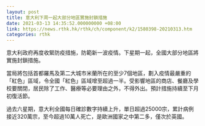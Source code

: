 ```yaml
---
layout: post
title: 意大利下周一起大部分地區實施封鎖措施
date: 2021-03-13 14:35:52.000000000 +08:00
link: https://news.rthk.hk/rthk/ch/component/k2/1580398-20210313.htm
categories: rthk
---
```


意大利政府再度收緊防疫措施，防範新一波疫情。下星期一起，全國大部分地區將實施封鎖措施。

當局將包括首都羅馬及第二大城市米蘭所在的至少7個地區，劃入疫情最嚴重的「紅色」區域，令全國「紅色」區域增至超過一半。受影響地區的商店、餐廳及學校要關閉，居民除了工作、醫療等必要理由之外，不得外出。預計措施持續至下月初復活節。

過去六星期，意大利全國每日確診數字持續上升，單日超過25000宗，累計病例接近320萬宗，至今超過10萬人死亡，是歐洲國家之中第二多，僅次於英國。
